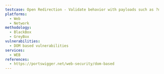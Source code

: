 ```yaml
---
testcase: Open Redirection - Validate behavior with payloads such as ?next=https://evil.com—navigation to external sites should be blocked. Web (HTTP/HTTPS) service
platforms: 
  - Web
  - Network
methodology: 
  - BlackBox
  - GreyBox
vulnerabilities:
  - DOM based vulnerabilities
services:
  - WEB
references:
  - https://portswigger.net/web-security/dom-based
---
```

